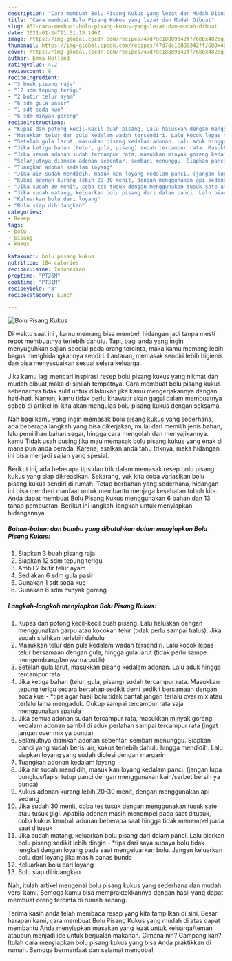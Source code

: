 ```yaml
---
description: "Cara membuat Bolu Pisang Kukus yang lezat dan Mudah Dibuat"
title: "Cara membuat Bolu Pisang Kukus yang lezat dan Mudah Dibuat"
slug: 852-cara-membuat-bolu-pisang-kukus-yang-lezat-dan-mudah-dibuat
date: 2021-01-24T11:51:15.146Z
image: https://img-global.cpcdn.com/recipes/47d7dc18889342ff/680x482cq70/bolu-pisang-kukus-foto-resep-utama.jpg
thumbnail: https://img-global.cpcdn.com/recipes/47d7dc18889342ff/680x482cq70/bolu-pisang-kukus-foto-resep-utama.jpg
cover: https://img-global.cpcdn.com/recipes/47d7dc18889342ff/680x482cq70/bolu-pisang-kukus-foto-resep-utama.jpg
author: Emma Holland
ratingvalue: 4.2
reviewcount: 8
recipeingredient:
- "3 buah pisang raja"
- "12 sdm tepung terigu"
- "2 butir telur ayam"
- "6 sdm gula pasir"
- "1 sdt soda kue"
- "6 sdm minyak goreng"
recipeinstructions:
- "Kupas dan potong kecil-kecil buah pisang. Lalu haluskan dengan menggunakan garpu atau kocokan telur (tidak perlu sampai halus). Jika sudah sisihkan terlebih dahulu"
- "Masukkan telur dan gula kedalam wadah tersendiri. Lalu kocok lepas telur bersamaan dengan gula, hingga gula larut (tidak perlu sampe mengembang/berwarna putih)"
- "Setelah gula larut, masukkan pisang kedalam adonan. Lalu aduk hingga tercampur rata"
- "Jika ketiga bahan (telur, gula, pisang) sudah tercampur rata. Masukkan tepung terigu secara bertahap sedikit demi sedikit bersamaan dengan soda kue *tips agar hasil bolu tidak bantat jangan terlalu over mix atau terlalu lama mengaduk. Cukup sampai tercampur rata saja menggunakan spatula"
- "Jika semua adonan sudah tercampur rata, masukkan minyak goreng kedalam adonan sambil di aduk perlahan sampai tercampur rata (ingat jangan over mix ya bunda)"
- "Selanjutnya diamkan adonan sebentar, sembari menunggu. Siapkan panci yang sudah berisi air, kukus terlebih dahulu hingga mendidih. Lalu siapkan loyang yang sudah diolesi dengan margarin"
- "Tuangkan adonan kedalam loyang"
- "Jika air sudah mendidih, masuk kan loyang kedalam panci. (jangan lupa bungkus/lapisi tutup panci dengan menggunakan kain/serbet bersih ya bunda)"
- "Kukus adonan kurang lebih 20-30 menit, dengan menggunakan api sedang"
- "Jika sudah 30 menit, coba tes tusuk dengan menggunakan tusuk sate atau tusuk gigi. Apabila adonan masih menempel pada saat ditusuk, coba kukus kembali adonan beberapa saat hingga tidak menempel pada saat ditusuk"
- "Jika sudah matang, keluarkan bolu pisang dari dalam panci. Lalu biarkan bolu pisang sedikit lebih dingin *tips dari saya supaya bolu tidak lengket dengan loyang pada saat mengeluarkan bolu. Jangan keluarkan bolu dari loyang jika masih panas bunda"
- "Keluarkan bolu dari loyang"
- "Bolu siap dihidangkan"
categories:
- Resep
tags:
- bolu
- pisang
- kukus

katakunci: bolu pisang kukus 
nutrition: 184 calories
recipecuisine: Indonesian
preptime: "PT26M"
cooktime: "PT31M"
recipeyield: "3"
recipecategory: Lunch

---
```



![Bolu Pisang Kukus](https://img-global.cpcdn.com/recipes/47d7dc18889342ff/680x482cq70/bolu-pisang-kukus-foto-resep-utama.jpg)

Di waktu  saat ini , kamu memang bisa membeli hidangan jadi tanpa mesti repot membuatnya terlebih dahulu. Tapi, bagi anda yang ingin menyuguhkan sajian special pada orang tercinta, maka kamu memang lebih bagus menghidangkannya sendiri. Lantaran, memasak sendiri lebih higienis dan bisa menyesuaikan sesuai selera keluarga.

Jika kamu lagi mencari inspirasi resep bolu pisang kukus yang nikmat dan mudah dibuat,maka di sinilah tempatnya. Cara membuat bolu pisang kukus  sebenarnya tidak sulit untuk dilakukan jika kamu mengerjakannya dengan hati-hati. Namun, kamu tidak perlu khawatir akan gagal dalam membuatnya 
sebab di artikel ini kita akan mengulas bolu pisang kukus dengan seksama.  



Nah bagi kamu yang ingin memasak bolu pisang kukus yang sederhana, ada beberapa langkah yang bisa dikerjakan, mulai dari memilih jenis bahan, lalu pemilihan bahan segar, hingga cara mengolah dan menyajikannya. kamu Tidak usah pusing jika mau memasak bolu pisang kukus yang enak di mana pun anda berada. Karena, asalkan anda  tahu triknya, maka hidangan ini bisa menjadi sajian yang spesial.

Berikut ini, ada beberapa tips dan trik dalam memasak resep bolu pisang kukus yang siap dikreasikan. Sekarang, yuk kita coba variasikan bolu pisang kukus sendiri di rumah. Tetap berbahan yang sederhana, hidangan ini bisa memberi manfaat untuk membantu menjaga kesehatan tubuh kita. Anda dapat membuat Bolu Pisang Kukus menggunakan 6 bahan dan 13 tahap pembuatan. Berikut ini langkah-langkah untuk menyiapkan hidangannya.

<!--inarticleads1-->

##### Bahan-bahan dan bumbu yang dibutuhkan dalam menyiapkan Bolu Pisang Kukus:

1. Siapkan 3 buah pisang raja
1. Siapkan 12 sdm tepung terigu
1. Ambil 2 butir telur ayam
1. Sediakan 6 sdm gula pasir
1. Gunakan 1 sdt soda kue
1. Gunakan 6 sdm minyak goreng




<!--inarticleads2-->

##### Langkah-langkah menyiapkan Bolu Pisang Kukus:

1. Kupas dan potong kecil-kecil buah pisang. Lalu haluskan dengan menggunakan garpu atau kocokan telur (tidak perlu sampai halus). Jika sudah sisihkan terlebih dahulu
1. Masukkan telur dan gula kedalam wadah tersendiri. Lalu kocok lepas telur bersamaan dengan gula, hingga gula larut (tidak perlu sampe mengembang/berwarna putih)
1. Setelah gula larut, masukkan pisang kedalam adonan. Lalu aduk hingga tercampur rata
1. Jika ketiga bahan (telur, gula, pisang) sudah tercampur rata. Masukkan tepung terigu secara bertahap sedikit demi sedikit bersamaan dengan soda kue - *tips agar hasil bolu tidak bantat jangan terlalu over mix atau terlalu lama mengaduk. Cukup sampai tercampur rata saja menggunakan spatula
1. Jika semua adonan sudah tercampur rata, masukkan minyak goreng kedalam adonan sambil di aduk perlahan sampai tercampur rata (ingat jangan over mix ya bunda)
1. Selanjutnya diamkan adonan sebentar, sembari menunggu. Siapkan panci yang sudah berisi air, kukus terlebih dahulu hingga mendidih. Lalu siapkan loyang yang sudah diolesi dengan margarin
1. Tuangkan adonan kedalam loyang
1. Jika air sudah mendidih, masuk kan loyang kedalam panci. (jangan lupa bungkus/lapisi tutup panci dengan menggunakan kain/serbet bersih ya bunda)
1. Kukus adonan kurang lebih 20-30 menit, dengan menggunakan api sedang
1. Jika sudah 30 menit, coba tes tusuk dengan menggunakan tusuk sate atau tusuk gigi. Apabila adonan masih menempel pada saat ditusuk, coba kukus kembali adonan beberapa saat hingga tidak menempel pada saat ditusuk
1. Jika sudah matang, keluarkan bolu pisang dari dalam panci. Lalu biarkan bolu pisang sedikit lebih dingin - *tips dari saya supaya bolu tidak lengket dengan loyang pada saat mengeluarkan bolu. Jangan keluarkan bolu dari loyang jika masih panas bunda
1. Keluarkan bolu dari loyang
1. Bolu siap dihidangkan




Nah, itulah artikel mengenai  bolu pisang kukus  yang sederhana dan mudah versi kami. Semoga kamu bisa mempraktekkannya dengan hasil yang dapat membuat oreng tercinta di rumah senang. 

Terima kasih anda telah membaca resep yang kita tampilkan di sini. Besar harapan kami, cara membuat  Bolu Pisang Kukus yang mudah di atas dapat membantu Anda menyiapkan masakan yang lezat untuk keluarga/teman ataupun menjadi ide untuk berjualan makanan. Gimana nih? Gampang kan? Itulah cara menyiapkan bolu pisang kukus yang bisa Anda praktikkan di rumah. Semoga bermanfaat dan selamat mencoba!

